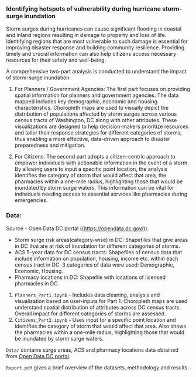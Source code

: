 ### Identifying hotspots of vulnerability during hurricane storm-surge inundation

Storm surges during hurricanes can cause significant flooding in coastal and inland regions resulting in damage to property and loss of life. 
Identifying regions that are most vulnerable to such damage is essential for improving disaster response and building community resilience. 
Providing timely and crucial information can also help citizens access necessary resources for their safety and well-being.

A comprehensive two-part analysis is conducted to understand the impact of storm-surge inundation:
1. For Planners / Government Agencies: The first part focuses on providing spatial information for planners and government agencies. 
The data mapped includes key demographic, economic and housing characteristics. Choropleth maps are used to visually depict the distribution 
of populations affected by storm surges across various census tracts of Washington, DC along with other attributes.  These visualizations 
are designed to help decision-makers prioritize resources and tailor their response strategies for different categories of storms, thus 
enabling a more effective, data-driven approach to disaster preparedness and mitigation.

2. For Citizens: The second part adopts a citizen-centric approach to empower individuals with actionable information in the event of a storm. 
By allowing users to input a specific point location, the analysis identifies the category of storm that would affect that area, the pharmacies 
within a one-mile radius, highlighting those that would be inundated by storm surge waters. This information can be vital for individuals needing 
access to essential services like pharmacies during emergencies.


### Data: 

Source - Open Data DC portal ((https://opendata.dc.gov/)).

- Storm surge risk areas(category-wise) in DC: Shapefiles that give areas in DC that are at risk of inundation for different categories of storms. 
- ACS 5-year data for DC census tracts: Shapefiles of census data that include information on population, housing, income etc. within each census tract in DC. 
3 categories of data were used: Demographic, Economic, Housing.
- Pharmacy locations in DC: Shapefile with locations of licensed pharmacies in DC.


1. `Planners_Part1.ipynb` - Includes data cleaning, analysis and visualization based on user-inputs for Part 1. Choropleth maps are used understand spatial 
distribution of attributes across DC census tracts. Overall impact for different categories of storms are assessed.
2. `Citizens_Part2.ipynb` - Uses input for a specific point location and identifies the category of storm that would affect that area. Also shows the pharmacies 
within a one-mile radius, highlighting those that would be inundated by storm surge waters.

`Data/` contains surge areas, ACS and pharmacy locations data obtained from [Open Data DC portal](https://opendata.dc.gov/).

`Report.pdf` gives a brief overview of the datasets, methodology and results.
